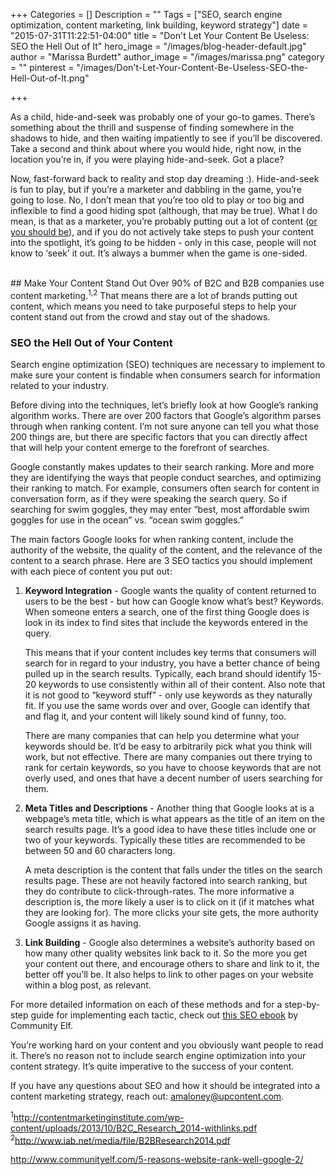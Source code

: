 +++
Categories = []
Description = ""
Tags = ["SEO, search engine optimization, content marketing, link building, keyword strategy"]
date = "2015-07-31T11:22:51-04:00"
title = "Don't Let Your Content Be Useless: SEO the Hell Out of It"
hero_image = "/images/blog-header-default.jpg"
author = "Marissa Burdett"
author_image = "/images/marissa.png"
category = ""
pinterest = "/images/Don't-Let-Your-Content-Be-Useless-SEO-the-Hell-Out-of-It.png"

+++

As a child, hide-and-seek was probably one of your go-to games. There’s something about the thrill and suspense of finding somewhere in the shadows to hide, and then waiting impatiently to see if you’ll be discovered. Take a second and think about where you would hide, right now, in the location you’re in, if you were playing hide-and-seek. Got a place?

Now, fast-forward back to reality and stop day dreaming :). Hide-and-seek is fun to play, but if you’re a marketer and dabbling in the game, you’re going to lose. No, I don’t mean that you’re too old to play or too big and inflexible to find a good hiding spot (although, that may be true). What I do mean, is that as a marketer, you’re probably putting out a lot of content ([or you should be](http://upcontent.com/post/isyourcontentgettinganyplay)), and if you do not actively take steps to push your content into the spotlight, it’s going to be hidden - only in this case, people will not know to ‘seek’ it out. It’s always a bummer when the game is one-sided.

</br>
## Make Your Content Stand Out
Over 90% of B2C and B2B companies use content marketing.<sup>1,2</sup> That means there are a lot of brands putting out content, which means you need to take purposeful steps to help your content stand out from the crowd and stay out of the shadows.

### SEO the Hell Out of Your Content
Search engine optimization (SEO) techniques are necessary to implement to make sure your content is findable when consumers search for information related to your industry.

Before diving into the techniques, let’s briefly look at how Google’s ranking algorithm works. There are over 200 factors that Google’s algorithm parses through when ranking content. I’m not sure anyone can tell you what those 200 things are, but there are specific factors that you can directly affect that will help your content emerge to the forefront of searches.

Google constantly makes updates to their search ranking. More and more they are identifying the ways that people conduct searches, and optimizing their ranking to match. For example, consumers often search for content in conversation form, as if they were speaking the search query. So if searching for swim goggles, they may enter “best, most affordable swim goggles for use in the ocean” vs. “ocean swim goggles.”

The main factors Google looks for when ranking content, include the authority of the website, the quality of the content, and the relevance of the content to a search phrase. Here are 3 SEO tactics you should implement with each piece of content you put out:

<ol>
<li><strong>Keyword Integration</strong> - Google wants the quality of content returned to users to be the best - but how can Google know what’s best? Keywords. When someone enters a search, one of the first thing Google does is look in its index to find sites that include the keywords entered in the query.

This means that if your content includes key terms that consumers will search for in regard to your industry, you have a better chance of being pulled up in the search results. Typically, each brand should identify 15-20 keywords to use consistently within all of their content. Also note that it is not good to “keyword stuff” - only use keywords as they naturally fit. If you use the same words over and over, Google can identify that and flag it, and your content will likely sound kind of funny, too.

There are many companies that can help you determine what your keywords should be. It’d be easy to arbitrarily pick what you think will work, but not effective. There are many companies out there trying to rank for certain keywords, so you have to choose keywords that are not overly used, and ones that have a decent number of users searching for them.</li>

<li><strong>Meta Titles and Descriptions</strong> - Another thing that Google looks at is a webpage’s meta title, which is what appears as the title of an item on the search results page. It’s a good idea to have these titles include one or two of your keywords. Typically these titles are recommended to be between 50 and 60 characters long.

A meta description is the content that falls under the titles on the search results page. These are not heavily factored into search ranking, but they do contribute to click-through-rates. The more informative a description is, the more likely a user is to click on it (if it matches what they are looking for). The more clicks your site gets, the more authority Google assigns it as having.</li>

<li><Strong>Link Building</strong> - Google also determines a website’s authority based on how many other quality websites link back to it. So the more you get your content out there, and encourage others to share and link to it, the better off you’ll be. It also helps to link to other pages on your website within a blog post, as relevant.</li>

</ol>

For more detailed information on each of these methods and for a step-by-step guide for implementing each tactic, check out [this SEO ebook](http://www.communityelf.com/5-reasons-website-rank-well-google-2/) by Community Elf.




You’re working hard on your content and you obviously want people to read it. There’s no reason not to include search engine optimization into your content strategy. It’s quite imperative to the success of your content.

If you have any questions about SEO and how it should be integrated into a content marketing strategy, reach out: amaloney@upcontent.com.



<sup>1</sup>http://contentmarketinginstitute.com/wp-content/uploads/2013/10/B2C_Research_2014-withlinks.pdf
<sup>2</sup>http://www.iab.net/media/file/B2BResearch2014.pdf

http://www.communityelf.com/5-reasons-website-rank-well-google-2/
